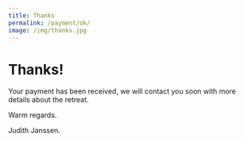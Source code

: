 ```yaml
---
title: Thanks
permalink: /payment/ok/
image: /img/thanks.jpg
---
```


# Thanks!

Your payment has been received, we will contact you soon with more details about the retreat.

Warm regards. 

Judith Janssen.